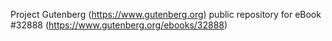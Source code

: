 Project Gutenberg (https://www.gutenberg.org) public repository for eBook #32888 (https://www.gutenberg.org/ebooks/32888)
